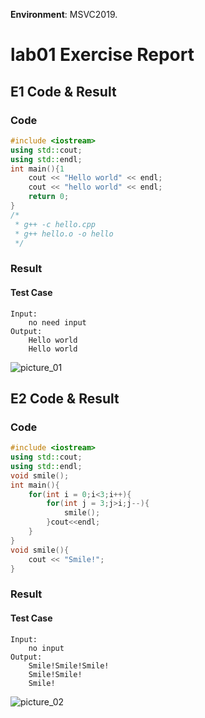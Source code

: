 <!--
 * @Github: https://github.com/Certseeds
 * @Organization: SUSTech
 * @Author: nanoseeds
 * @Date: 2020-06-08 08:15:29
 * @LastEditors: nanoseeds
 * @LastEditTime: 2021-02-09 08:58:04
 * @License: CC-BY-NC-SA_V4_0 or any later version 
 -->

**Environment**: MSVC2019.

# lab01 Exercise Report

## E1 Code & Result

### Code

``` cpp
#include <iostream>
using std::cout;
using std::endl;
int main(){1
    cout << "Hello world" << endl;
    cout << "hello world" << endl;
    return 0;
}
/*
 * g++ -c hello.cpp
 * g++ hello.o -o hello
 */
```

### Result

#### Test Case

``` log
Input: 
    no need input 
Output: 
    Hello world
    Hello world
```

![picture_01](./lab01_01.png)

## E2 Code & Result

### Code

``` cpp
#include <iostream>
using std::cout;
using std::endl;
void smile();
int main(){
    for(int i = 0;i<3;i++){
        for(int j = 3;j>i;j--){
            smile();
        }cout<<endl;
    }   
}
void smile(){
    cout << "Smile!";
}
```

### Result

#### Test Case

``` log
Input: 
    no input
Output:
    Smile!Smile!Smile!
    Smile!Smile!
    Smile!
```

![picture_02](./lab01_02.png)
